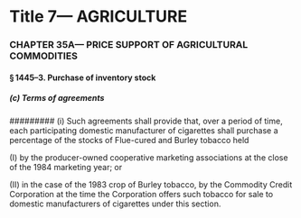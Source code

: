 
# Title 7— AGRICULTURE
### CHAPTER 35A— PRICE SUPPORT OF AGRICULTURAL COMMODITIES
#### § 1445–3. Purchase of inventory stock
##### (c) Terms of agreements
######### (i) Such agreements shall provide that, over a period of time, each participating domestic manufacturer of cigarettes shall purchase a percentage of the stocks of Flue-cured and Burley tobacco held

(I) by the producer-owned cooperative marketing associations at the close of the 1984 marketing year; or

(II) in the case of the 1983 crop of Burley tobacco, by the Commodity Credit Corporation at the time the Corporation offers such tobacco for sale to domestic manufacturers of cigarettes under this section.
